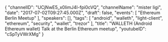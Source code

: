 {
    "channelID": "UCjNwE5_x0limJ4I-fpi0cVQ",
    "channelName": "mister ligi",
    "date": "2017-07-02T09:27:45.000Z",
    "draft": false,
    "events": [
        "Ethereum Berlin Meetup"
    ],
    "speakers": [],
    "tags": [
        "android",
        "walleth",
        "light-client",
        "ethereum",
        "security",
        "wallet",
        "trezor"
    ],
    "title": "WALLETH (Android Ethereum wallet) Talk at the Berlin Ethereum meetup",
    "youtubeID": "cSpTyVWrXMg"
}

